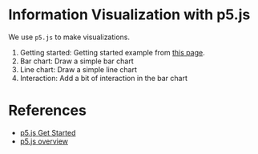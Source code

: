 # Information Visualization with p5.js

We use `p5.js` to make visualizations.

1. Getting started: Getting started example from [this page](https://p5js.org/get-started/).
2. Bar chart: Draw a simple bar chart
3. Line chart: Draw a simple line chart
4. Interaction: Add a bit of interaction in the bar chart

# References
- [p5.js Get Started](https://p5js.org/get-started/)
- [p5.js overview](https://github.com/processing/p5.js/wiki/p5.js-overview)
